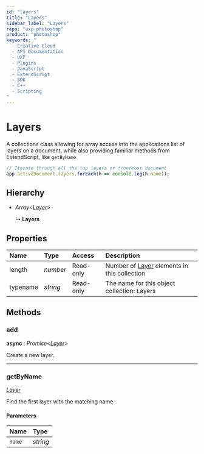 ```yaml
---
id: "layers"
title: "Layers"
sidebar_label: "Layers"
repo: "uxp-photoshop"
product: "photoshop"
keywords: "
  - Creative Cloud
  - API Documentation
  - UXP
  - Plugins
  - JavaScript
  - ExtendScript
  - SDK
  - C++
  - Scripting
"
---
```


# Layers

A collections class allowing for array access into the applications
list of layers on a document,
while also providing familiar methods from ExtendScript, like `getByName`

```javascript
// Iterate through all the top layers of frontmost document
app.activeDocument.layers.forEach(h => console.log(h.name));
```

## Hierarchy

- *Array*<[*Layer*](/ps_reference/classes/layer/)\>

  ↳ **Layers**

## Properties

| Name | Type | Access | Description |
| :------ | :------ | :------ | :------ |
| length | *number* | Read-only | Number of [Layer](/ps_reference/modules/layer/) elements in this collection |
| typename | *string* | Read-only | The name for this object collection: Layers |

## Methods

### add

**async** : *Promise*<[*Layer*](/ps_reference/classes/layer/)\>

Create a new layer.

___

### getByName

[*Layer*](/ps_reference/classes/layer/)

Find the first layer with the matching name

#### Parameters

| Name | Type |
| :------ | :------ |
| `name` | *string* |
